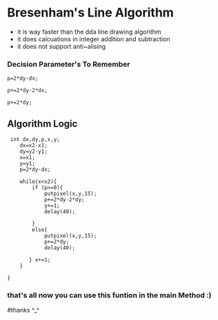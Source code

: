 # Bresenham's Line Algorithm
- it is way faster than the dda line drawing algorithm 
- it does calcuations in integer addition and subtraction
- it does not support anti~alising


### Decision Parameter's To Remember
```
p=2*dy-dx;

p+=2*dy-2*dx;

p+=2*dy;
```

## Algorithm Logic

```
 int dx,dy,p,x,y;
    dx=x2-x1;
    dy=y2-y1;
    x=x1;
    y=y1;
    p=2*dy-dx;
    
    while(x<x2){
        if (p>=0){
            putpixel(x,y,15);
            p+=2*dy-2*dy;
            y+=1;
            delay(40);
            
        }
        else{
            putpixel(x,y,15);
            p+=2*dy;
            delay(40);
            
       } x+=1;
    }
    
}
```

### that's all now you can use this funtion in the main Method :)

#thanks ^_^
